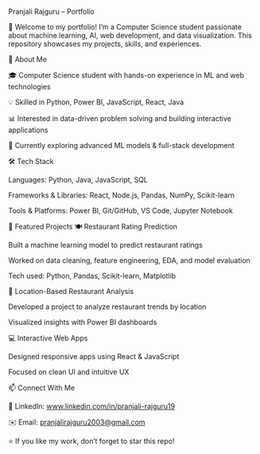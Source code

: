 Pranjali Rajguru – Portfolio

🚀 Welcome to my portfolio!
I’m a Computer Science student passionate about machine learning, AI, web development, and data visualization.
This repository showcases my projects, skills, and experiences.

📌 About Me

🎓 Computer Science student with hands-on experience in ML and web technologies

💡 Skilled in Python, Power BI, JavaScript, React, Java

📊 Interested in data-driven problem solving and building interactive applications

🌱 Currently exploring advanced ML models & full-stack development

🛠️ Tech Stack

Languages: Python, Java, JavaScript, SQL

Frameworks & Libraries: React, Node.js, Pandas, NumPy, Scikit-learn

Tools & Platforms: Power BI, Git/GitHub, VS Code, Jupyter Notebook

📂 Featured Projects
🍽️ Restaurant Rating Prediction

Built a machine learning model to predict restaurant ratings

Worked on data cleaning, feature engineering, EDA, and model evaluation

Tech used: Python, Pandas, Scikit-learn, Matplotlib

📍 Location-Based Restaurant Analysis

Developed a project to analyze restaurant trends by location

Visualized insights with Power BI dashboards

💻 Interactive Web Apps

Designed responsive apps using React & JavaScript

Focused on clean UI and intuitive UX

📫 Connect With Me

💼 LinkedIn: www.linkedin.com/in/pranjali-rajguru19


✉️ Email: pranjalirajguru2003@gmail.com

⭐ If you like my work, don’t forget to star this repo!

